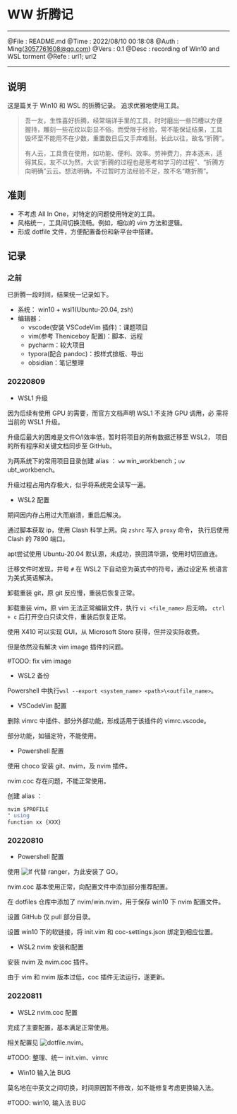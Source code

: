 # WW 折腾记

--------

@File : README.md
@Time : 2022/08/10 00:18:08
@Auth : Ming(<3057761608@qq.com>)
@Vers : 0.1
@Desc : recording of Win10 and WSL torment
@Refe : url1; url2

--------

## 说明

这是篇关于 Win10 和 WSL 的折腾记录。
追求优雅地使用工具。

> 吾一友，生性喜好折腾，经常端详手里的工具，时时磨出一些凹槽以方便
> 握持，雕刻一些花纹以彰显不俗。而受限于经验，常不能保证结果，工具
> 毁坏至不能用不在少数，重置数日后又手痒难耐。长此以往，故名“折腾”。
>
> 有人云，工具贵在使用，如功能、便利、效率。劳神费力，弃本逐末，适
> 得其反。友不以为然，大谈“折腾的过程也是思考和学习的过程”、“折腾方
> 向明确”云云。想法明确，不过暂时方法经验不足，故不名“瞎折腾”。

## 准则

- 不考虑 All In One，对特定的问题使用特定的工具。
- 风格统一，工具间切换流畅。例如，相似的 vim 方法和逻辑。
- 形成 dotfile 文件，方便配置备份和新平台中搭建。

## 记录

### 之前

已折腾一段时间，结果统一记录如下。

- 系统： win10 + wsl1(Ubuntu-20.04, zsh)
- 编辑器：
  - vscode(安装 VSCodeVim 插件)：课题项目
  - vim(参考 Theniceboy 配置)：脚本、远程
  - pycharm：较大项目
  - typora(配合 pandoc)：按样式排版、导出
  - obsidian：笔记整理

### 20220809

- WSL1 升级

因为后续有使用 GPU 的需要，而官方文档声明 WSL1 不支持 GPU 调用，必
需将当前的 WSL1 升级。

升级后最大的困难是文件O/I效率低，暂时将项目的所有数据迁移至 WSL2，
项目的所有程序和关键文档同步至 GitHub。

为两系统下的常用项目目录创建 alias ： `ww` win_workbench；`uw`
ubt_workbench。

升级过程占用内存极大，似乎将系统完全读写一遍。

- WSL2 配置

期间因内存占用过大而崩溃，重启后解决。

通过脚本获取 ip，使用 Clash 科学上网。向 `zshrc` 写入 `proxy` 命令，
执行后使用 Clash 的 7890 端口。

apt尝试使用 Ubuntu-20.04 默认源，未成功，换回清华源，使用时切回直连。

迁移文件时发现，井号 `#` 在 WSL2 下自动变为英式中的符号，通过设定系
统语言为美式英语解决。

卸载重装 git，原 git 反应慢，重装后恢复正常。

卸载重装 vim，原 vim 无法正常编辑文件，执行 `vi <file_name>` 后无响，
`ctrl + c` 后打开空白只读文件，重装后恢复正常。

使用 X410 可以实现 GUI，从 Microsoft Store 获得，但并没实际收费。

但是依然没有解决 vim image 插件的问题。

 #TODO: fix vim image

- WSL2 备份

Powershell 中执行`wsl --export <system_name> <path>\<outfile_name>`。

- VSCodeVim 配置

删除 vimrc 中插件、部分外部功能，形成适用于该插件的 vimrc.vscode。

部分功能，如锚定符，不能使用。

- Powershell 配置

使用 choco 安装 git、nvim，及 nvim 插件。

nvim.coc 存在问题，不能正常使用。

创建 alias ：

```bat
nvim $PROFILE
" using
function xx {XXX}
```

### 20220810

- Powershell 配置

使用 ![lf](https://github.com/gokcehan/lf) 代替 ranger，为此安装了 GO。

nvim.coc 基本使用正常，向配置文件中添加部分推荐配置。

在 dotfiles 仓库中添加了 nvim/win.nvim，用于保存 win10 下 nvim 配置文件。

设置 GitHub 仅 pull 部分目录。

设置 win10 下的软链接，将 init.vim 和 coc-settings.json 绑定到相应位置。

- WSL2 nvim 安装和配置

安装 nvim 及 nvim.coc 插件。

由于 vim 和 nvim 版本过低，coc 插件无法运行，遂更新。

### 20220811

- WSL2 nvim.coc 配置

完成了主要配置，基本满足正常使用。

相关配置见 ![dotfile.nvim](https://github.com/Mingzefei/dotfiles/tree/master/nvim)。

 #TODO: 整理、统一 init.vim、vimrc

- Win10 输入法 BUG

莫名地在中英文之间切换，时间原因暂不修改，如不能修复考虑更换输入法。

 #TODO: win10, 输入法 BUG
